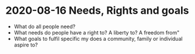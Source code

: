 # 2020-08-16 Needs, Rights and goals

* What do all people need?
* What needs do people have a right to? A liberty to? A freedom from"
* What goals to fulfil specific my does a community, family or individual aspire to?
